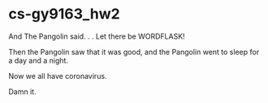 # cs-gy9163_hw2

And The Pangolin said. . .
   Let there be
       WORDFLASK!

Then the Pangolin saw that it was good, 
and the Pangolin went to sleep for a day and a night.

Now we all have coronavirus.

Damn it.
